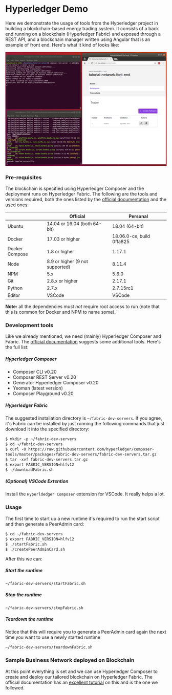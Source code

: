 # Hyperledger Demo
Here we demonstrate the usage of tools from the Hyperledger project in building a blockchain-based energy trading system. It consists of a back end running on a blockchain (Hyperledger Fabric) and exposed through a REST API, and a blockchain manager written using Angular that is an example of front end. Here's what it kind of looks like:

![Back and front end screenshot](Screenshot.png)


### Pre-requisites
The blockchain is specified using Hyperledger Composer and the deployment runs on Hyperledger Fabric. The following are the tools and versions required, both the ones listed by the [official documentation](https://hyperledger.github.io/composer/latest/installing/installing-prereqs.html) and the used ones:

|                | Official                        | Personal                  |
|----------------|---------------------------------|---------------------------|
| Ubuntu         | 14.04 or 16.04 (both 64-bit)    | 18.04 (64-bit)            |
| Docker         | 17.03 or higher                 | 18.06.0-ce, build 0ffa825 |
| Docker Compose | 1.8 or higher                   | 1.17.1                    |
| Node           | 8.9 or higher (9 not supported) | 8.11.4                    |
| NPM            | 5.x                             | 5.6.0                     |
| Git            | 2.8.x or higher                 | 2.17.1                    |
| Python         | 2.7.x                           | 2.7.15rc1                 |
| Editor         | VSCode                          | VSCode                    |

**Note:** all the dependencies must *not* require root access to run (note that this is common for Docker and NPM to name some).


### Development tools
Like we already mentioned, we need (mainly) Hyperledger Composer and Fabric. The [official documentation](https://hyperledger.github.io/composer/latest/installing/development-tools.html) suggests some additional tools. Here's the full list:

##### Hyperledger Composer
- Composer CLI v0.20
- Composer REST Server v0.20
- Generator Hyperledger Composer v0.20
- Yeoman (latest version)
- Composer Playground v0.20

##### Hyperledger Fabric
The suggested installation directory is `~/fabric-dev-servers`. If you agree, it's Fabric can be installed by just running the following commands that just download it into the specified directory:

```
$ mkdir -p ~/fabric-dev-servers
$ cd ~/fabric-dev-servers
$ curl -O https://raw.githubusercontent.com/hyperledger/composer-tools/master/packages/fabric-dev-servers/fabric-dev-servers.tar.gz
$ tar -xvf fabric-dev-servers.tar.gz
$ export FABRIC_VERSION=hlfv12
$ ./downloadFabric.sh
```

##### (Optional) VSCode Extention

Install the `Hyperldedger Composer` extension for VSCode. It really helps a lot.


### Usage
The first time to start up a new runtime it's required to run the start script and then generate a PeerAdmin card:

```
$ cd ~/fabric-dev-servers
$ export FABRIC_VERSION=hlfv12
$ ./startFabric.sh
$ ./createPeerAdminCard.sh
```

After this we can:

##### Start the runtime

```
~/fabric-dev-servers/startFabric.sh
```

##### Stop the runtime

```
~/fabric-dev-servers/stopFabric.sh
```

##### Teardown the runtime

Notice that this will require you to generate a PeerAdmin card again the next time you want to use a newly started runtime

```
~/fabric-dev-servers/teardownFabric.sh
```

### Sample Business Network deployed on Blockchain

At this point everything is set and we can use Hyperledger Composer to create and deploy our tailored blockchain on Hyperledger Fabric. The official documentation has an [excellent tutorial](https://hyperledger.github.io/composer/latest/tutorials/developer-tutorial.html) on this and is the one we followed.
